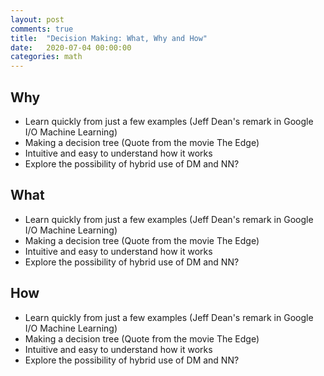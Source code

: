 ```yaml
---
layout: post
comments: true
title:  "Decision Making: What, Why and How"
date:   2020-07-04 00:00:00
categories: math
---
```


## Why
* Learn quickly from just a few examples (Jeff Dean's remark in Google I/O Machine Learning)
* Making a decision tree (Quote from the movie The Edge)
* Intuitive and easy to understand how it works
* Explore the possibility of hybrid use of DM and NN?

## What
* Learn quickly from just a few examples (Jeff Dean's remark in Google I/O Machine Learning)
* Making a decision tree (Quote from the movie The Edge)
* Intuitive and easy to understand how it works
* Explore the possibility of hybrid use of DM and NN?

## How
* Learn quickly from just a few examples (Jeff Dean's remark in Google I/O Machine Learning)
* Making a decision tree (Quote from the movie The Edge)
* Intuitive and easy to understand how it works
* Explore the possibility of hybrid use of DM and NN?
